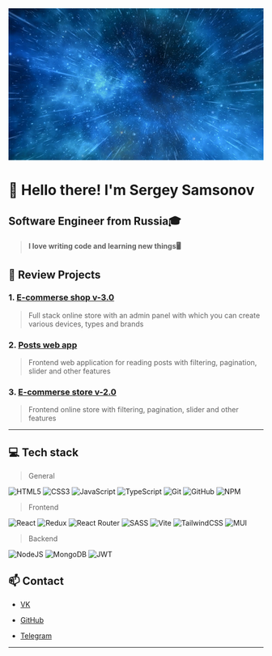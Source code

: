 <img src="https://github.com/volnores/volnores/blob/main/assets/bg.jpg" alt="Header" style="width: 100%; height: 300px; object-fit: cover;"/>

# 👋 Hello there! I'm Sergey Samsonov

## Software Engineer from Russia🎓

> #### I love writing code and learning new things🖥️

## 🌟 Review Projects

### 1. [E-commerse shop v-3.0](https://github.com/volnores/e-commerse-shop-v-3.0-)

> Full stack online store with an admin panel with which you can create various devices, types and brands

### 2. [Posts web app](https://github.com/volnores/posts-app)

> Frontend web application for reading posts with filtering, pagination, slider and other features

### 3. [E-commerse store v-2.0](https://github.com/volnores/e-commerse-shop-v-2.0)

> Frontend online store with filtering, pagination, slider and other features

---

## 💻 Tech stack

> General

![HTML5](https://img.shields.io/badge/html5-%23E34F26.svg?style=for-the-badge&logo=html5&logoColor=white)
![CSS3](https://img.shields.io/badge/css3-%231572B6.svg?style=for-the-badge&logo=css3&logoColor=white)
![JavaScript](https://img.shields.io/badge/javascript-%23323330.svg?style=for-the-badge&logo=javascript&logoColor=%23F7DF1E)
![TypeScript](https://img.shields.io/badge/typescript-%23007ACC.svg?style=for-the-badge&logo=typescript&logoColor=white)
![Git](https://img.shields.io/badge/git-%23F05033.svg?style=for-the-badge&logo=git&logoColor=white)
![GitHub](https://img.shields.io/badge/github-%23121011.svg?style=for-the-badge&logo=github&logoColor=white)
![NPM](https://img.shields.io/badge/NPM-%23CB3837.svg?style=for-the-badge&logo=npm&logoColor=white)

> Frontend

![React](https://img.shields.io/badge/react-%2320232a.svg?style=for-the-badge&logo=react&logoColor=%2361DAFB)
![Redux](https://img.shields.io/badge/redux-%23593d88.svg?style=for-the-badge&logo=redux&logoColor=white)
![React Router](https://img.shields.io/badge/React_Router-CA4245?style=for-the-badge&logo=react-router&logoColor=white)
![SASS](https://img.shields.io/badge/SASS-hotpink.svg?style=for-the-badge&logo=SASS&logoColor=white)
![Vite](https://img.shields.io/badge/vite-%23646CFF.svg?style=for-the-badge&logo=vite&logoColor=white)
![TailwindCSS](https://img.shields.io/badge/tailwindcss-%2338B2AC.svg?style=for-the-badge&logo=tailwind-css&logoColor=white)
![MUI](https://img.shields.io/badge/MUI-%230081CB.svg?style=for-the-badge&logo=mui&logoColor=white)

> Backend

![NodeJS](https://img.shields.io/badge/node.js-6DA55F?style=for-the-badge&logo=node.js&logoColor=white)
![MongoDB](https://img.shields.io/badge/MongoDB-%234ea94b.svg?style=for-the-badge&logo=mongodb&logoColor=white)
![JWT](https://img.shields.io/badge/JWT-black?style=for-the-badge&logo=JSON%20web%20tokens)

## 📫 Contact

- [VK](https://vk.com/samsonov_s13)

- [GitHub](https://github.com/volnores)

- [Telegram](https://t.me/Vxlnxres)

---
